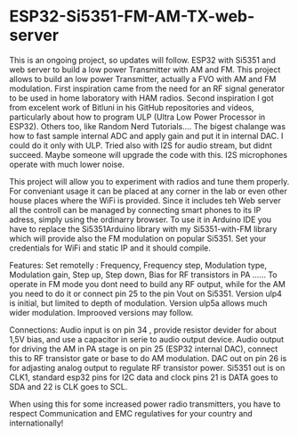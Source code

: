 # ESP32-Si5351-FM-AM-TX-web-server
This is an ongoing project, so updates will follow.
ESP32 with Si5351 and web server to build a low power Transmitter with AM and FM.
This project allows to build an low power Transmitter, actually a FVO with AM and FM modulation. First inspiration came from the need for an RF signal generator to be used in home laboratory with HAM radios.
Second inspiration I got from excelent work of Bitluni in his GitHub repositories and videos, particularly about how to program ULP (Ultra Low Power Processor in ESP32). Others too, like Random Nerd Tutorials....
The bigest chalange was how to fast sample internal ADC and apply gain and put it in internal DAC. I could do it only with ULP. Tried also with I2S for audio stream, but didnt succeed. Maybe someone will upgrade the code with this. I2S microphones operate with much lower noise.

This project will allow you to experiment with radios and tune them properly. For conveniant usage it can be placed at any corner in the lab or even other house places where the WiFi is provided.
Since it includes teh Web server all the controll can be managed by connecting smart phones to its IP adress, simply using the ordinarry browser.
To use it in Arduino IDE you have to replace the Si5351Arduino library with my Si5351-with-FM library which will provide also the FM modulation on popular Si5351.
Set your credentials for WiFi and static IP and it should compile.

Features:
Set remotelly : Frequency, Frequency step, Modulation type, Modulation gain, Step up, Step down, Bias for RF transistors in PA ......
To operate in FM mode you dont need to build any RF output, while for the AM you need to do it or connect pin 25 to the pin Vout on Si5351.
Version ulp4 is initial, but limited to depth of modulation. Version ulp5a allows much wider modulation. Improoved versions may follow.

Connections: Audio input is on pin 34  , provide resistor devider for about 1,5V bias, and use a capacitor in serie to audio output device.
             Audio output for driving the AM in PA stage is on pin 25 (ESP32 internal DAC), connect this to RF transistor gate or base to do AM modulation.
             DAC out on pin 26 is for adjasting analog output to regulate RF transistor power.
             Si5351 out is on CLK1, standard esp32 pins for I2C data and clock pins 21 is DATA goes to SDA and 22 is CLK goes to SCL.
             
When using this for some increased power radio transmitters, you have to respect Communication and EMC regulatives for your country and internationally!
